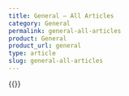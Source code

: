 ```yaml
---
title: General – All Articles
category: General
permalink: general-all-articles
product: General
product_url: general
type: article
slug: general-all-articles
---
```


{{<list product_url="general">}}
